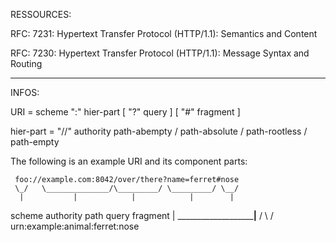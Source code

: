RESSOURCES:

RFC: 7231:  Hypertext Transfer Protocol (HTTP/1.1): Semantics and Content

RFC: 7230:  Hypertext Transfer Protocol (HTTP/1.1): Message Syntax and Routing

-----------------------------------------------------------


INFOS:

URI         = scheme ":" hier-part [ "?" query ] [ "#" fragment ]

hier-part   = "//" authority path-abempty
			/ path-absolute
			/ path-rootless
			/ path-empty

The following is an example URI and its component parts:

     foo://example.com:8042/over/there?name=ferret#nose
     \_/   \______________/\_________/ \_________/ \__/
      |           |            |            |        |
   scheme     authority       path        query   fragment
      |   _____________________|__
     / \ /                        \
     urn:example:animal:ferret:nose